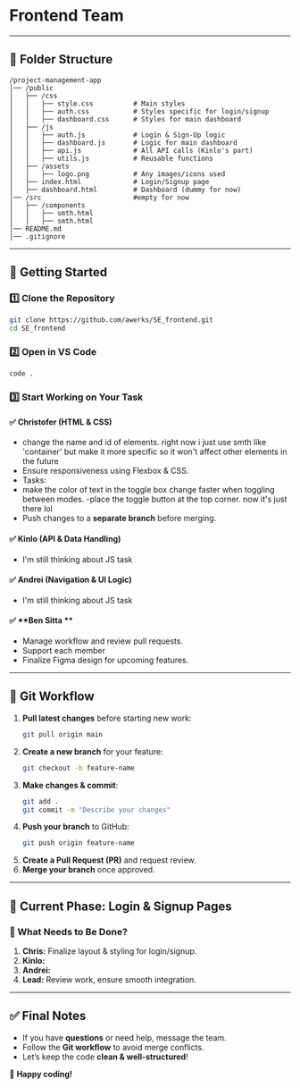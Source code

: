 # **Frontend Team**

---

## 📂 **Folder Structure**

```
/project-management-app
│── /public
│   ├── /css
│   │   ├── style.css          # Main styles
│   │   ├── auth.css           # Styles specific for login/signup
│   │   ├── dashboard.css      # Styles for main dashboard
│   ├── /js
│   │   ├── auth.js            # Login & Sign-Up logic
│   │   ├── dashboard.js       # Logic for main dashboard
│   │   ├── api.js             # All API calls (Kinlo's part)
│   │   ├── utils.js           # Reusable functions
│   ├── /assets
│   │   ├── logo.png           # Any images/icons used
│   ├── index.html             # Login/Signup page
│   ├── dashboard.html         # Dashboard (dummy for now)
│── /src                       #empty for now
│   ├── /components
│   │   ├── smth.html
│   │   ├── smth.html
│── README.md
│── .gitignore
```

---

## 🚀 **Getting Started**

### **1️⃣ Clone the Repository**

```bash
git clone https://github.com/awerks/SE_frontend.git
cd SE_frontend
```

### **2️⃣ Open in VS Code**

```bash
code .
```

### **3️⃣ Start Working on Your Task**

#### ✅ **Christofer (HTML & CSS)**

- change the name and id of elements. right now i just use smth like 'container' but make it more specific so it won't affect other elements in the future
- Ensure responsiveness using Flexbox & CSS.
- Tasks:
- make the color of text in the toggle box change faster when toggling between modes.
  -place the toggle button at the top corner. now it's just there lol
- Push changes to a **separate branch** before merging.

#### ✅ **Kinlo (API & Data Handling)**

- I'm still thinking about JS task

#### ✅ **Andrei (Navigation & UI Logic)**

- I'm still thinking about JS task

#### ✅ **Ben Sitta **

- Manage workflow and review pull requests.
- Support each member
- Finalize Figma design for upcoming features.

---

## 🔄 **Git Workflow**

1. **Pull latest changes** before starting new work:
   ```bash
   git pull origin main
   ```
2. **Create a new branch** for your feature:
   ```bash
   git checkout -b feature-name
   ```
3. **Make changes & commit**:
   ```bash
   git add .
   git commit -m "Describe your changes"
   ```
4. **Push your branch** to GitHub:
   ```bash
   git push origin feature-name
   ```
5. **Create a Pull Request (PR)** and request review.
6. **Merge your branch** once approved.

---

## 📅 **Current Phase: Login & Signup Pages**

### **🔹 What Needs to Be Done?**

1. **Chris:** Finalize layout & styling for login/signup.
2. **Kinlo:**
3. **Andrei:**
4. **Lead:** Review work, ensure smooth integration.

---

## ✅ **Final Notes**

- If you have **questions** or need help, message the team.
- Follow the **Git workflow** to avoid merge conflicts.
- Let’s keep the code **clean & well-structured**!

🚀 **Happy coding!**
